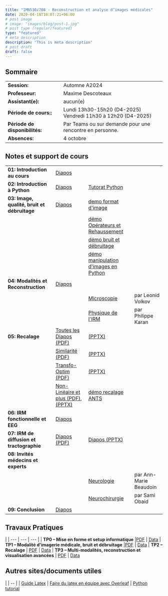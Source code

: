```yaml
---
title: "IMN530/708 - Reconstruction et analyse d’images médicales"
date: 2020-04-18T10:07:21+06:00
# post image
# image: "images/blog/post-1.jpg"
# post type (regular/featured)
type: "featured"
# meta description
description: "This is meta description"
# post draft
draft: false
---
```


## Sommaire

| | |
|--|--|
|**Session:** | Automne A2024
| **Professeur:** | Maxime Descoteaux
| **Assistant(e):** | 	aucun(e)
| **Période de cours::** | Lundi 13h30-15h20 (D4-2025) <br>Vendredi 11h30 à 12h20 (D4-2025)
| **Période de disponibilités:** | Par Teams ou sur demande pour une rencontre en personne.
| **Absences:** | 4 octobre

## Notes et support de cours

<style>
table {
    border-collapse: collapse;
}
table, th, td {
   border: none!important;
}
blockquote {
    border-left: solid blue;
    padding-left: 10px;
}
</style>
| | | | |
|-------------|-------------|-------|--------|
| **01: Introduction au cours**               | [Diapos](imn_courses/imn530/cours/Intro.pdf) | |
| **02: Introduction à Python**               | [Diapos](imn_courses/imn530/cours/Intro_python.pptx)  | [Tutorat Python](imn_courses/imn530/demos/python_tutorial.zip) 
| **03: Image, qualité, bruit et débruitage** | [Diapos](imn_courses/imn530/cours/imagequalitedebruitage.pdf)  | [demo format d'image](imn_courses/imn530/demos/demoImageFormat.zip)         |
| 	       		      	 	      | | [démo Opérateurs et Rehaussement](imn_courses/imn530/demos/demoRehaussementContour.zip)            |
| 	       		      	 	      |  | [démo bruit et débruitage](imn_courses/imn530/demos/demoNoiseDenoise.zip)            |
| 	       		      	 	      |  | [démo manipulation d'images en Python](imn_courses/imn530/demos/demoPythonImageManipulation.zip)            |
| **04: Modalités et Reconstruction**         | [Diapos](imn_courses/imn530/cours/ModaliteImagerie.pdf) |            |
    		     			      | | [Microscopie](imn_courses/imn530/guests/Microscopie_LVolkov.pptx) | par Leonid Volkov
					      | | [Physique de l'IRM](imn_courses/imn530/guests/Physique_IRM_cours.pptx.pptx) |  par Philippe Karan
| **05: Recalage**                            | [Toutes les Diapos (PDF)](imn_courses/imn530/cours/Recalage.pdf)| [(PPTX)](imn_courses/imn530/cours/Recalage.pptx)          
| 					      | [Similarité (PDF)](imn_courses/imn530/cours/Recalage-Simil.pdf) | [(PPTX)](imn_courses/imn530/cours/Recalage-Simil.pptx) 	  
| 					      | [Transfo-Optim (PDF)](imn_courses/imn530/cours/Recalage-Transfo-Optim.pdf)| [(PPTX)](imn_courses/imn530/cours/Recalage-Transfo-Optim.pptx) |
| 					      | [Non-Linéaire et plus (PDF)](imn_courses/imn530/cours/Recalage-NonLineaire-et-plus.pdf), [(PPTX)](imn_courses/imn530/cours/Recalage-NonLineaire-et-plus.pptx) | [démo recalage ANTS](imn_courses/imn530/demos/demoRecalageANTS.zip)
| **06: IRM fonctionnelle et EEG**            | [Diapos](imn_courses/imn530/guests/IRMf-EEG_whittingstall.pdf) |            |
| **07: IRM de diffusion et tractographie**   | [Diapos (PDF)](imn_courses/imn530/cours/IRMd.pdf) | [Diapos (PPTX)](imn_courses/imn530/cours/IRMd.pptx) |
| **08: Invités médecins et experts**         |  |            |
    			    		      | | [Neurologie](imn_courses/imn530/guests/Neurologie_Ann-Marie.Beaudoin.pdf) | par Ann-Marie Beaudoin
	    				      | | [Neurochirurgie](imn_courses/imn530/guests/Neurochirurgie_Sami.Obaid.pdf) | par Sami Obaid
| **09: Conclusion**                          | [Diapos](imn_courses/imn530/cours/conclusion.pdf) |            |   

## Travaux Pratiques
|
| --- | --- | --- |
| **TP0 – Mise en forme et setup informatique** |[PDF](imn_courses/imn530/TP0.pdf) | [Data](imn_courses/imn530/Data_TP0.zip) 
| **TP1 – Modalité d'imagerie médicale, bruit et débruitage** |[PDF](imn_courses/imn530/TP1.pdf) | [Data](imn_courses/imn530/Data_TP1.zip) 
| **TP2 – Recalage** | [PDF](imn_courses/imn530/TP2.pdf) | [Data](imn_courses/imn530/Data_TP2.zip)
| **TP3 – Multi-modalités, reconstruction et visualisation avancées** | [PDF](imn_courses/imn530/TP3.pdf) | [Data](imn_courses/imn530/Data_TP3.zip)  


## Autres sites/documents utiles

|
| -- |
| [Guide Latex](courses/imn359/misc/latex-guide.pdf)
| [Faire du latex en équipe avec Overleaf](https://www.overleaf.com/)
| [Python tutorial](https://docs.python.org/3/tutorial/)
